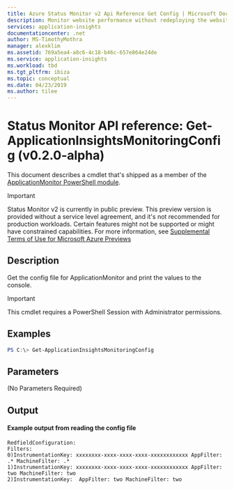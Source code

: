 ```yaml
---
title: Azure Status Monitor v2 Api Reference Get Config | Microsoft Docs
description: Monitor website performance without redeploying the website. Works with ASP.NET web apps hosted on-premises, in VMs or on Azure.
services: application-insights
documentationcenter: .net
author: MS-TimothyMothra
manager: alexklim
ms.assetid: 769a5ea4-a8c6-4c18-b46c-657e864e24de
ms.service: application-insights
ms.workload: tbd
ms.tgt_pltfrm: ibiza
ms.topic: conceptual
ms.date: 04/23/2019
ms.author: tilee
---
```

# Status Monitor API reference: Get-ApplicationInsightsMonitoringConfig (v0.2.0-alpha)

This document describes a cmdlet that's shipped as a member of the [ApplicationMonitor PowerShell module](https://www.powershellgallery.com/packages/Az.ApplicationMonitor/).

> [!IMPORTANT]
> Status Monitor v2 is currently in public preview.
> This preview version is provided without a service level agreement, and it's not recommended for production workloads. Certain features might not be supported or might have constrained capabilities.
> For more information, see [Supplemental Terms of Use for Microsoft Azure Previews](https://azure.microsoft.com/support/legal/preview-supplemental-terms/)

## Description

Get the config file for ApplicationMonitor and print the values to the console.

> [!IMPORTANT] 
> This cmdlet requires a PowerShell Session with Administrator permissions.

## Examples

```powershell
PS C:\> Get-ApplicationInsightsMonitoringConfig
```

## Parameters 

(No Parameters Required)

## Output


#### Example output from reading the config file

```
RedfieldConfiguration:
Filters:
0)InstrumentationKey: xxxxxxxx-xxxx-xxxx-xxxx-xxxxxxxxxxxx AppFilter: .* MachineFilter: .*
1)InstrumentationKey: xxxxxxxx-xxxx-xxxx-xxxx-xxxxxxxxxxxx AppFilter: two MachineFilter: two
2)InstrumentationKey:  AppFilter: two MachineFilter: two
```
